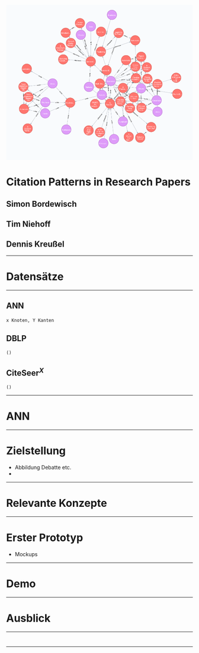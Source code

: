 <!-- $theme: invert -->

![bg](demo_bg.png)
# Citation Patterns in Research Papers


## Simon Bordewisch
## Tim Niehoff
## Dennis Kreußel

---
<!-- page_number: true -->
# Datensätze

---

## ANN
	x Knoten, Y Kanten
## DBLP
	()
## CiteSeer$^{X}$
	()
---

# ANN 

---

# Zielstellung

* Abbildung Debatte etc.
*

---

# Relevante Konzepte

---

# Erster Prototyp

* Mockups

---

# Demo

---

# Ausblick

---

# 

---